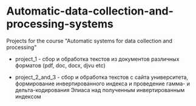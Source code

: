 # Automatic-data-collection-and-processing-systems
Projects for the course "Automatic systems for data collection and processing"

 - project_1 - сбор и обработка текстов из документов различных форматов (pdf, doc, docx, djvu etc)

  - project_2_and_3 - сбор и обработка текстов с сайта университета, формирование инвертированного индекса и проведение гамма- и дельта-кодирования Элиаса над полученным инвертированным индексом
